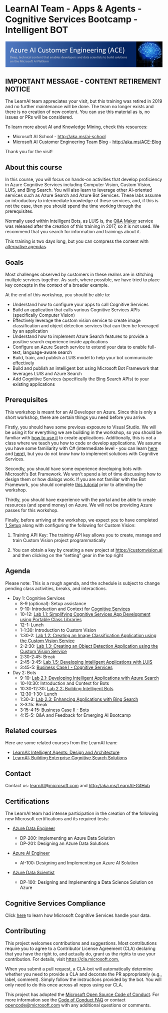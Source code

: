 # LearnAI Team - Apps & Agents - Cognitive Services Bootcamp - Intelligent BOT

![Header](./assets/header.png)

## IMPORTANT MESSAGE - CONTENT RETIREMENT NOTICE

The LearnAI team appreciates your visit, but this training was retired in 2019 and no further maintenance will be done. The team no longer exists and there is no creation of new content. You can use this material as is, no issues or PRs will be considered.

To learn more about AI and Knowledge Mining, check this resources:

+ Microsoft AI School - http://aka.ms/ai-school
+ Microsoft AI Customer Engineering Team Blog - http://aka.ms/ACE-Blog

Thank you for the visit!

## About this course

In this course, you will focus on hands-on activities that develop proficiency in Azure Cognitive Services including Computer Vision, Custom Vision, LUIS, and Bing Search. 
You will also learn to leverage other AI-oriented services such as Azure Search and Azure Bot Services. 
These labs assume an introductory to intermediate knowledge of these services, and, if this is not the case, then you should spend the time working through the prerequisites. 

Normally used within Intelligent Bots, as LUIS is, the [Q&A Maker](https://www.qnamaker.ai/) service was released after the creation of this training in 2017, so it is not used. We recommend that you search for information and trainings about it.

This training is two days long, but you can compress the content with [alternative agendas](./alternative-agendas/one-day-deltas.md).

## Goals

Most challenges observed by customers in these realms are in stitching multiple services together. As such, where possible, we have tried to place key concepts in the context of a broader example.

At the end of this workshop, you should be able to:

- Understand how to configure your apps to call Cognitive Services
- Build an application that calls various Cognitive Services APIs (specifically Computer Vision)
- Effectively leverage the custom vision service to create image classification  and object detection services that can then be leveraged by an application
- Understand how to implement Azure Search features to provide a positive search experience inside applications
- Configure an Azure Search service to extend your data to enable full-text, language-aware search
- Build, train, and publish a LUIS model to help your bot communicate effectively
- Build and publish an intelligent bot using Microsoft Bot Framework that leverages LUIS and Azure Search
- Add Cognitive Services (specifically the Bing Search APIs) to your existing applications

## Prerequisites

This workshop is meant for an AI Developer on Azure. Since this is only a short workshop, there are certain things you need before you arrive.

Firstly, you should have some previous exposure to Visual Studio. We will be using it for everything we are building in the workshop, so you should be familiar with [how to use it](https://docs.microsoft.com/en-us/visualstudio/ide/visual-studio-ide) to create applications. Additionally, this is not a class where we teach you how to code or develop applications. We assume you have some familiarity with C# (intermediate level - you can learn [here](https://mva.microsoft.com/en-us/training-courses/c-fundamentals-for-absolute-beginners-16169?l=Lvld4EQIC_2706218949) and [here](https://docs.microsoft.com/en-us/dotnet/csharp/quick-starts/)), but you do not know how to implement solutions with Cognitive Services.

Secondly, you should have some experience developing bots with Microsoft's Bot Framework. We won't spend a lot of time discussing how to design them or how dialogs work. If you are not familiar with the Bot Framework, you should complete [this tutorial](https://docs.microsoft.com/en-us/azure/bot-service/dotnet/bot-builder-dotnet-sdk-quickstart?view=azure-bot-service-4.0) prior to attending the workshop.

Thirdly, you should have experience with the portal and be able to create resources (and spend money) on Azure. We will not be providing Azure passes for this workshop.

Finally, before arriving at the workshop, we expect you to have completed [1_Setup](./lab01.1-computer_vision/1_Setup.md) along with configuring the following for Custom Vision:

1. Training API Key: The training API key allows you to create, manage and train Custom Vision project programmatically

1. You can obtain a key by creating a new project at <https://customvision.ai> and then clicking on the “setting” gear in the top right

## Agenda

Please note: This is a rough agenda, and the schedule is subject to change pending class activities, breaks, and interactions.

- Day 1: Cognitive Services
  - 8-9 (optional): Setup assistance
  - 9-10: Introduction and Context for [Cognitive Services](http://www.azure.com/cognitive)
  - 10-12: [Lab 1.1: Simplifying Cognitive Services App Development using Portable Class Libraries](./lab01.1-computer_vision/0_README.md)
  - 12-1: Lunch
  - 1-1:30: Introduction to Custom Vision
  - 1:30-2: [Lab 1.2: Creating an Image Classification Application using the Custom Vision Service](./lab01.2_customvision01/0_README.md)
  - 2-2:30: [Lab 1.3: Creating an Object Detection Application using the Custom Vision Service](./lab01.3_customvision02/0_README.md)
  - 2:30-2:45: Break
  - 2:45-3:45: [Lab 1.5: Developing Intelligent Applications with LUIS](./lab01.5-luis/0_README.md)
  - 3:45-5: [Business Case I - Cognitive Services](./lab01.6-bootcamp_case_1/Case_Part1.md)
- Day 2: Bots
  - 9-10: [Lab 2.1: Developing Intelligent Applications with Azure Search](./lab02.1-azure_search/0_README.md)
  - 10-10:30: Introduction and Context for Bots
  - 10:30-12:30: [Lab 2.2: Building Intelligent Bots](./lab02.2-building_bots/0_README.md)
  - 12:30-1:30: Lunch
  - 1:30-3:  [Lab 2.3: Enhancing Applications with Bing Search](./lab02.3-bing_search/0_README.md)
  - 3-3:15: Break
  - 3:15-4:15: [Business Case II - Bots](./lab02.4-bootcamp_case_2/Case_Part2.md)
  - 4:15-5: Q&A and Feedback for Emerging AI Bootcamp


## Related courses

Here are some related courses from the LearnAI team:

- [LearnAI: Intelligent Agents: Design and Architecture](https://aka.ms/daaia)
- [LearnAI: Building Enterprise Cognitive Search Solutions](https://aka.ms/kmb)  

## Contact

Contact us: learnAI@microsoft.com and <http://aka.ms/LearnAI-GitHub>

## Certifications

The LearnAI team had intense participation in the creation of the following new Microsoft certifications and its required tests:

+ [Azure Data Engineer​](https://www.microsoft.com/en-us/learning/azure-data-engineer.aspx)
  + DP-200: Implementing an Azure Data Solution
  + DP-201: Designing an Azure Data Solutions​

+ [Azure AI Engineer​](https://www.microsoft.com/en-us/learning/azure-ai-engineer.aspx)
  + AI-100: Designing and Implementing an Azure AI Solution

+ [Azure Data Scientist](https://www.microsoft.com/en-us/learning/azure-data-scientist.aspx)
  + DP-100: Designing and Implementing a Data Science Solution on Azure​

## Cognitive Services Compliance

Click [here](https://azure.microsoft.com/en-us/support/legal/cognitive-services-compliance-and-privacy/) to learn how Microsoft Cognitive Services handle your data.

## Contributing

This project welcomes contributions and suggestions.  Most contributions require you to agree to a
Contributor License Agreement (CLA) declaring that you have the right to, and actually do, grant us
the rights to use your contribution. For details, visit <https://cla.microsoft.com.>

When you submit a pull request, a CLA-bot will automatically determine whether you need to provide
a CLA and decorate the PR appropriately (e.g., label, comment). Simply follow the instructions
provided by the bot. You will only need to do this once across all repos using our CLA.

This project has adopted the [Microsoft Open Source Code of Conduct](https://opensource.microsoft.com/codeofconduct/).
For more information see the [Code of Conduct FAQ](https://opensource.microsoft.com/codeofconduct/faq/) or
contact [opencode@microsoft.com](mailto:opencode@microsoft.com) with any additional questions or comments.
